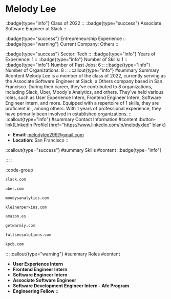 # Melody Lee
::badge{type="info"}
Class of 2022
::
::badge{type="success"}
Associate Software Engineer at Slack
::

::badge{type="success"}
Entrepreneurship Experience
::
::badge{type="warning"}
Current Company: Others
::

::badge{type="success"}
Sector: Tech
::
::badge{type="info"}
Years of Experience: 1
::
::badge{type="info"}
Number of Skills: 1
::
::badge{type="info"}
Number of Past Jobs: 6
::
::badge{type="info"}
Number of Organizations: 8
::
::callout{type="info"}
#summary
Summary
#content
Melody Lee is a member of the class of 2022, currently serving as the Associate Software Engineer at Slack, a Others company based in San Francisco. During their career, they've contributed to 8 organizations, including Slack, Uber, Moody's Analytics, and others. They've held various roles, such as User Experience Intern, Frontend Engineer Intern, Software Engineer Intern, and more. Equipped with a repertoire of 1 skills, they are proficient in , among others.  With 1 years of professional experience, they have primarily been involved in established organizations.
::
::callout{type="info"}
#summary
Contact Information
#content
:button-link[LinkedIn Profile]{href="https://www.linkedin.com/in/melodyxlee" blank}
- **Email**: melodylee299@gmail.com
- **Location**: San Francisco
::

::callout{type="success"}
#summary
Skills
#content
::badge{type="info"}

::
::

::code-group
```bash [Slack]
slack.com
```
```bash [Uber]
uber.com
```
```bash [Moody's Analytics]
moodysanalytics.com
```
```bash [KPCB]
kleinerperkins.com
```
```bash [Amazon.com]
amazon.es
```
```bash [Warmly]
getwarmly.com
```
```bash [Salesforce.com]
fullsecsolutions.com
```
```bash [Kleiner Perkins Caufield & Byers]
kpcb.com
```
::
::callout{type="warning"}
#summary
Roles
#content
- **User Experience Intern**
- **Frontend Engineer Intern**
- **Software Engineer Intern**
- **Associate Software Engineer**
- **Software Development Engineer Intern - Afe Program**
- **Engineering Fellow**
::

